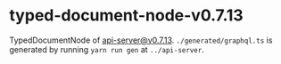 # typed-document-node-v0.7.13

TypedDocumentNode of api-server@v0.7.13. `./generated/graphql.ts` is generated by running `yarn run gen` at `../api-server`.
